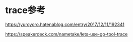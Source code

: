 # trace参考
https://yuroyoro.hatenablog.com/entry/2017/12/11/192341

https://speakerdeck.com/nametake/lets-use-go-tool-trace

